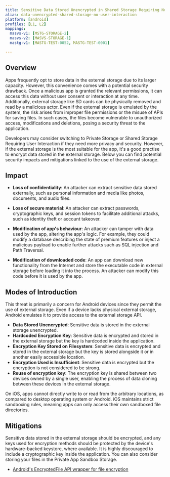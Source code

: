 ```yaml
---
title: Sensitive Data Stored Unencrypted in Shared Storage Requiring No User Interaction
alias: data-unencrypted-shared-storage-no-user-interaction
platform: [android]
profiles: [L1, L2]
mappings:
  masvs-v1: [MSTG-STORAGE-2]
  masvs-v2: [MASVS-STORAGE-1]
  mastg-v1: [MASTG-TEST-0052, MASTG-TEST-0001]

---
```


## Overview

Apps frequently opt to store data in the external storage due to its larger capacity. However, this convenience comes with a potential security drawback. Once a malicious app is granted the relevant permissions, it can access this data without user consent or interaction at any time. Additionally, external storage like SD cards can be physically removed and read by a malicious actor. Even if the external storage is emulated by the system, the risk arises from improper file permissions or the misuse of APIs for saving files. In such cases, the files become vulnerable to unauthorized access, modifications and deletions, posing a security threat to the application.

Developers may consider switching to Private Storage or Shared Storage Requiring User Interaction if they need more privacy and security. However, if the external storage is the most suitable for the app, it's a good practise to encrypt data stored in the external storage. Below you can find potential security impacts and mitigations linked to the use of the external storage.

## Impact

- **Loss of confidentiality**: An attacker can extract sensitive data stored externally, such as personal information and media like photos, documents, and audio files.

- **Loss of secure material**: An attacker can extract passwords, cryptographic keys, and session tokens to facilitate additional attacks, such as identity theft or account takeover.

- **Modification of app's behaviour**: An attacker can tamper with data used by the app, altering the app's logic. For example, they could modify a database describing the state of premium features or inject a malicious payload to enable further attacks such as SQL injection and Path Traversal.

- **Modification of downloaded code**: An app can download new functionality from the Internet and store the executable code in external storage before loading it into the process. An attacker can modify this code before it is used by the app.

## Modes of Introduction

This threat is primarily a concern for Android devices since they permit the use of external storage. Even if a device lacks physical external storage, Android emulates it to provide access to the external storage API.

- **Data Stored Unencrypted**: Sensitive data is stored in the external storage unencrypted.
- **Hardcoded Encryption Key**: Sensitive data is encrypted and stored in the external storage but the key is hardcoded inside the application.
- **Encryption Key Stored on Filesystem**: Sensitive data is encrypted and stored in the external storage but the key is stored alongside it or in another easily accessible location.
- **Encryption Used is Insufficient**: Sensitive data is encrypted but the encryption is not considered to be strong.
- **Reuse of encryption key**: The encryption key is shared between two devices owned by a single user, enabling the process of data cloning between these devices in the external storage.

On iOS, apps cannot directly write to or read from the arbitrary locations, as compared to desktop operating system or Android. iOS maintains strict sandboxing rules, meaning apps can only access their own sandboxed file directories.

## Mitigations

Sensitive data stored in the external storage should be encrypted, and any keys used for encryption methods should be protected by the device's hardware-backed keystore, where available. It is highly discouraged to include a cryptographic key inside the application. You can also consider storing your files in the Private App Sandbox Storage.

- [Android's EncryptedFile API wrapper for file encryption](https://developer.android.com/reference/androidx/security/crypto/EncryptedFile)
